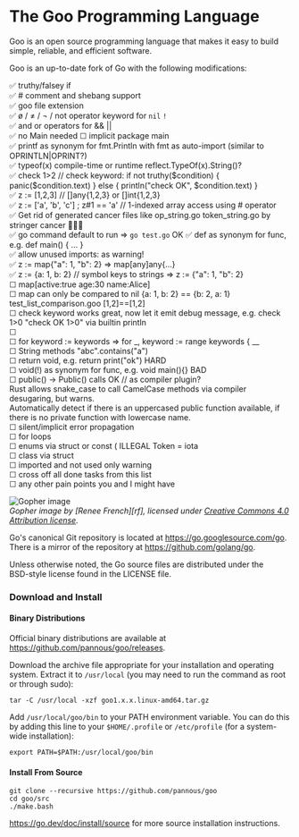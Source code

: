 # The Goo Programming Language  
  
Goo is an open source programming language that makes it easy to build simple, reliable, and efficient software.  
  
Goo is an up-to-date fork of Go with the following modifications:  
<!--  
just like most ugliness in the world appears when you add a five to json(5)   
so does adding a little o to Go[o] make everything a little more beautiful  
-->  
✅ truthy/falsey if    
✅ # comment and shebang support    
✅ goo file extension    
✅ ø / ≠ / ¬ / not operator keyword for `nil` `!`    
✅ and or operators for && ||  
✅ no Main needed ☐  implicit package main    
✅ printf as synonym for fmt.Println  with fmt as auto-import (similar to OPRINTLN|OPRINT?)  
✅ typeof(x)  compile-time or runtime reflect.TypeOf(x).String()?  
✅ check 1>2 // check keyword: if not truthy($condition) { panic($condition.text) } else { println("check OK", $condition.text) }  
✅ z := [1,2,3]  // []any{1,2,3} or []int{1,2,3}  
✅ z := ['a', 'b', 'c'] ; z#1 == 'a'  // 1-indexed array access using # operator  
✅ Get rid of generated cancer files like op_string.go  token_string.go by stringer cancer 🤮🦀🤮  
✅ go command default to run => `go test.go` OK
✅ def as synonym for func, e.g. def main() { ... }  
✅ allow unused imports: as warning!  
✅ z := map{"a": 1, "b": 2}  => map[any]any{…}  
✅ z := {a: 1, b: 2}  // symbol keys to strings => z := {"a": 1, "b": 2}  
☐ map[active:true age:30 name:Alice]   
☐ map can only be compared to nil {a: 1, b: 2} == {b: 2, a: 1}  
test_list_comparison.goo [1,2]==[1,2]  
☐ check keyword works great, now let it emit debug message, e.g.  check 1>0  "check OK 1>0" via builtin println  
☐   
☐ for keyword := keywords  => for _, keyword := range keywords { __  
☐ String methods "abc".contains("a")  
☐ return void, e.g. return print("ok") HARD    
☐ void(!) as synonym for func, e.g. void main(){} BAD  
☐ public() -> Public() calls OK // as compiler plugin?  
    Rust allows snake_case to call CamelCase methods via compiler desugaring, but warns.  
    Automatically detect if there is an uppercased public function available, if there is no private function with lowercase name.  
☐ silent/implicit error propagation  
☐ for loops      
☐ enums via struct or const ( ILLEGAL Token = iota  
☐ class via struct    
☐ imported and not used only warning   
☐ cross off all done tasks from this list    
☐ any other pain points you and I might have     
  
  
![Gopher image](https://golang.org/doc/gopher/fiveyears.jpg)  
*Gopher image by [Renee French][rf], licensed under [Creative Commons 4.0 Attribution license][cc4-by].*  
  
Go's canonical Git repository is located at https://go.googlesource.com/go.  
There is a mirror of the repository at https://github.com/golang/go.  
  
Unless otherwise noted, the Go source files are distributed under the  
BSD-style license found in the LICENSE file.  
  
### Download and Install  
  
#### Binary Distributions  
  
Official binary distributions are available at https://github.com/pannous/goo/releases.  
  
Download the archive file appropriate for your installation and operating system. Extract it to `/usr/local` (you may need to run the command as root or through sudo):  
  
```  
tar -C /usr/local -xzf goo1.x.x.linux-amd64.tar.gz  
```  
  
Add `/usr/local/goo/bin` to your PATH environment variable. You can do this by adding this line to your `$HOME/.profile` or `/etc/profile` (for a system-wide installation):  
  
```  
export PATH=$PATH:/usr/local/goo/bin  
```  
  
#### Install From Source  
  
```  
git clone --recursive https://github.com/pannous/goo  
cd goo/src  
./make.bash  
```  
  
https://go.dev/doc/install/source for more source installation instructions.  
  
[cc4-by]: https://creativecommons.org/licenses/by/4.0/  
